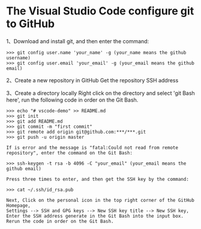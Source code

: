 # The Visual Studio Code configure git to GitHub
1、Download and install git, and then enter the command:

    >>> git config user.name 'your_name' -g (your_name means the github username)
    >>> git config user.email 'your_email' -g (your_email means the github email)

2、Create a new repository in GitHub
    Get the repository SSH address

3、Create a directory locally
    Right click on the directory and select 'git Bash here', run the following code in order on the Git Bash.
    
    >>> echo "# vscode-demo" >> README.md
    >>> git init
    >>> git add README.md
    >>> git commit -m "first commit"
    >>> git remote add origin git@github.com:***/***.git
    >>> git push -u origin master

    If is error and the message is "fatal:Could not read from remote repository", enter the command on the Git Bash:
    
    >>> ssh-keygen -t rsa -b 4096 -C "your_email" (your_email means the github email)
    
    Press three times to enter, and then get the SSH key by the command:
    
    >>> cat ~/.ssh/id_rsa.pub
    
    Next, Click on the personal icon in the top right corner of the GitHub Homepage,
    Settings --> SSH and GPG keys --> New SSH key title --> New SSH key,
    Enter the SSH address generate in the Git Bash into the input box.
    Rerun the code in order on the Git Bash.
     
